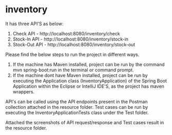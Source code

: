 # inventory
It has three API'S as below:
1) Check API - http://localhost:8080/inventory/check
2) Stock-In API - http://localhost:8080/inventory/stock-in
3) Stock-Out API - http://localhost:8080/inventory/stock-out

Please find the below steps to run the project in different ways.
1) If the machine has Maven installed, project can be run by the command mvn spring-boot:run in the terminal or command prompt.
2) If the machine dont have Maven installed, project can be run by executing the Application class (InventoryApplication) of the Spring Boot Application within the Eclipse or IntelliJ IDE'S, as the project has maven wrappers.

API's can be called using the API endpoints present in the Postman collection attached in the resource folder.
Test cases can be run by executing the InventoryApplicationTests class under the Test folder.

Attached the screenshots of API request/response and Test cases result in the resource folder.
